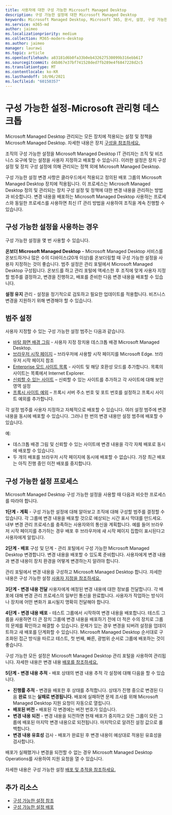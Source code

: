 ```yaml
---
title: 사용자에 대한 구성 가능한 Microsoft Managed Desktop
description: 구성 가능한 설정에 대한 Microsoft Managed Desktop
keywords: Microsoft Managed Desktop, Microsoft 365, 문서, 설정, 구성 가능한 설정
ms.service: m365-md
author: jaimeo
ms.localizationpriority: medium
ms.collection: M365-modern-desktop
ms.author: jaimeo
manager: laurawi
ms.topic: article
ms.openlocfilehash: a83181d6b0fa33b0eb432627530099b316ebb617
ms.sourcegitcommit: d4b867e37bf741528ded7fb289e4f6847228d2c5
ms.translationtype: MT
ms.contentlocale: ko-KR
ms.lasthandoff: 10/06/2021
ms.locfileid: "60150357"
---
```

# <a name="configurable-settings---microsoft-managed-desktop"></a>구성 가능한 설정-Microsoft 관리형 데스크톱

Microsoft Managed Desktop 관리되는 모든 장치에 적용되는 설정 및 정책을 Microsoft Managed Desktop. 자세한 내용은 장치 [구성을 참조하세요.](../service-description/device-policies.md)

조직의 구성 가능한 설정을 Microsoft Managed Desktop IT 관리자는 조직 및 비즈니스 요구에 맞는 설정을 사용자 지정하고 배포할 수 있습니다. 이러한 설정은 장치 구성 설정 및 장치 구성 설정에 의해 관리되는 정책 외에 Microsoft Managed Desktop.  

구성 가능한 설정 변경 사항은 클라우드에서 적용되고 정의된 배포 그룹의 Microsoft Managed Desktop 장치에 적용됩니다. 이 프로세스는 Microsoft Managed Desktop 정의 및 관리되는 장치 구성 설정 및 정책에 대한 변경 내용을 관리하는 방법과 비슷합니다. 변경 내용을 배포하는 Microsoft Managed Desktop 사용하는 프로세스와 동일한 프로세스를 사용하면 최신 IT 관리 방법을 사용하여 조직을 계속 진행할 수 있습니다.

## <a name="when-to-use-configurable-settings"></a>구성 가능한 설정을 사용하는 경우

구성 가능한 설정을 몇 번 사용할 수 있습니다. 

**온보더 Microsoft Managed Desktop** – Microsoft Managed Desktop 서비스를 온보드하거나 많은 수의 디바이스(20개 이상)를 온보더링할 때 구성 가능한 설정을 사용자 지정하는 것이 좋습니다. 범주 설정은 관리 포털에서 Microsoft Managed Desktop 구성됩니다. 온보드를 하고 관리 포털에 액세스한 후 조직에 맞게 사용자 지정할 범주를 결정하고, 변경을 진행하고, 배포를 준비한 다음 변경 내용을 배포할 수 있습니다.

**설정 유지** 관리 - 설정을 정기적으로 검토하고 필요한 업데이트를 적용합니다. 비즈니스 변경을 지원하기 위해 변경해야 할 수 있습니다.   

## <a name="setting-categories"></a>범주 설정

사용자 지정할 수 있는 구성 가능한 설정 범주는 다음과 같습니다.
- [바탕 화면 배경 그림](config-setting-ref.md#desktop-background-picture) - 사용자 지정 장치용 데스크톱 배경 Microsoft Managed Desktop. 
- [브라우저 시작 페이지](config-setting-ref.md#browser-start-pages) – 브라우저에 사용할 시작 페이지를 Microsoft Edge. 브라우저 시작 페이지 참조
- [Enterprise 모드 사이트 목록](config-setting-ref.md#enterprise-mode-site-list-location) - 사이트 및 해당 호환성 모드를 추가합니다. 목록의 사이트는 목록에서 Internet Explorer. 
- [신뢰할 수 있는 사이트](config-setting-ref.md#trusted-sites) – 신뢰할 수 있는 사이트를 추가하고 각 사이트에 대해 보안 영역 설정 
- [프록시 사이트 예외](config-setting-ref.md#proxy) – 프록시 서버 주소 번호 및 포트 번호를 설정하고 프록시 사이트 예외를 추가합니다.

각 설정 범주를 사용자 지정하고 자체적으로 배포할 수 있습니다. 여러 설정 범주에 변경 내용을 동시에 배포할 수 있습니다. 그러나 한 번의 변경 내용만 설정 범주에 배포할 수 있습니다.

예:
- 데스크톱 배경 그림 및 신뢰할 수 있는 사이트에 변경 내용을 각각 자체 배포로 동시에 배포할 수 있습니다. 
- 두 개의 배포를 브라우저 시작 페이지에 동시에 배포할 수 없습니다. 가장 최근 배포는 아직 진행 중인 이전 배포를 중지합니다.

## <a name="configurable-setting-process"></a>구성 가능한 설정 프로세스

Microsoft Managed Desktop 구성 가능한 설정을 사용할 때 다음과 비슷한 프로세스를 따라야 합니다.

**1단계 - 계획** - 구성 가능한 설정에 대해 알아보고 조직에 대해 구성할 범주를 결정할 수 있습니다. 각 그룹에 변경 내용을 배포할 것으로 예상되는 시간 표시 막대를 만드세요. 내부 변경 관리 프로세스를 충족하는 사용자와의 통신을 계획합니다. 예를 들어 브라우저 시작 페이지를 추가하는 경우 배포 후 브라우저에 새 시작 페이지 집합이 표시된다고 사용자에게 알립니다.  

**2단계 - 배포** 구성 및 단계 - 관리 포털에서 구성 가능한 Microsoft Managed Desktop 변경합니다. 변경 내용을 배포할 수 있도록 준비합니다. 사용자에게 변경 내용과 변경 내용이 장치 환경을 어떻게 변경하는지 알려야 합니다.   

관리 포털에서 변경 내용을 구성하고 Microsoft Managed Desktop 합니다. 자세한 내용은 구성 가능한 설정 [사용자 지정을 참조하세요.](config-setting-ref.md) 

**3단계 - 변경 내용 전달** 사용자에게 예정된 변경 내용에 대한 정보를 전달합니다. 각 배포에 대해 변경 관리 프로세스의 일부인 통신을 완료합니다. 사용자가 작업하는 방식이나 장치에 어떤 변화가 표시될지 명확히 전달해야 합니다.

**4단계 - 변경 내용 배포** - 테스트 그룹에서 시작하여 변경 내용을 배포합니다. 테스트 그룹을 사용하면 더 큰 장치 그룹에 변경 내용을 배포하기 전에 더 적은 수의 장치로 그룹의 문제를 확인하고 해결할 수 있습니다. 문제가 있는 경우 변경을 되버려 설정을 업데이트하고 새 배포를 단계화할 수 있습니다. Microsoft Managed Desktop 순서대로 구조화된 접근 방식을 따르고 테스트, 첫 번째, 빠른, 광범위 순서로 그룹에 배포하는 것이 좋습니다.   

구성 가능한 모든 설정은 Microsoft Managed Desktop 관리 포털을 사용하여 관리됩니다. 자세한 내용은 변경 내용 [배포를 참조하세요.](config-setting-deploy.md) 

**5단계 - 변경 내용 추적** - 배포 상태의 변경 내용 추적 각 설정에 대해 다음을 할 수 있습니다.
- **진행률 추적** - 변경을 배포한 후 상태를 추적합니다. 상태가 진행 중으로 변경된 다음 **완료** 또는 **실패로 변경됩니다.**  배포에 실패하면 문제 조사를 위해 Microsoft Managed Desktop 지원 요청이 자동으로 열립니다.  
- **배포된 버전 -** 배포된 각 변경에는 버전 번호가 있습니다.
- **변경 내용 되전** - 변경 내용을 되전하면 현재 배포가 중지하고 모든 그룹이 모든 그룹에 배포된 마지막 변경 내용으로 되전됩니다. 마지막으로 알려진 설정 값으로 롤백합니다.
- **변경 내용 유효성** 검사 - 배포가 완료된 후 변경 내용이 예상대로 적용된 유효성을 검사합니다.  

배포가 실패했거나 변경을 되전할 수 없는 [](admin-support.md) 경우 Microsoft Managed Desktop Operations를 사용하여 지원 요청을 열 수 있습니다. 

자세한 내용은 구성 가능한 설정 [배포 및 추적을 참조하세요.](config-setting-deploy.md)

## <a name="additional-resources"></a>추가 리소스
- [구성 가능한 설정 참조](config-setting-ref.md) 
- [구성 가능한 설정 배포](config-setting-deploy.md) 
